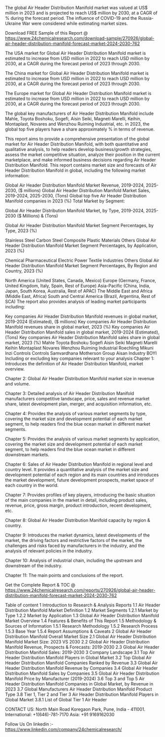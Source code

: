 The global Air Header Distribution Manifold market was valued at US$ million in 2023 and is projected to reach US$ million by 2030, at a CAGR of % during the forecast period. The influence of COVID-19 and the Russia-Ukraine War were considered while estimating market sizes.

Download FREE Sample of this Report @ https://www.24chemicalresearch.com/download-sample/270926/global-air-header-distribution-manifold-forecast-market-2024-2030-762

The USA market for Global Air Header Distribution Manifold market is estimated to increase from USD million in 2022 to reach USD million by 2030, at a CAGR during the forecast period of 2023 through 2030.

The China market for Global Air Header Distribution Manifold market is estimated to increase from USD million in 2022 to reach USD million by 2030, at a CAGR during the forecast period of 2023 through 2030.

The Europe market for Global Air Header Distribution Manifold market is estimated to increase from USD million in 2022 to reach USD million by 2030, at a CAGR during the forecast period of 2023 through 2030.

The global key manufacturers of Air Header Distribution Manifold include Mahle, Toyota Boshoku, Sogefi, Aisin Seiki, Magneti Marelli, Keihin, Montaplast, Novares and Wenzhou Ruiming Industrial, etc. in 2023, the global top five players have a share approximately % in terms of revenue.

This report aims to provide a comprehensive presentation of the global market for Air Header Distribution Manifold, with both quantitative and qualitative analysis, to help readers develop business/growth strategies, assess the market competitive situation, analyze their position in the current marketplace, and make informed business decisions regarding Air Header Distribution Manifold. This report contains market size and forecasts of Air Header Distribution Manifold in global, including the following market information:

Global Air Header Distribution Manifold Market Revenue, 2019-2024, 2025-2030, ($ millions)
Global Air Header Distribution Manifold Market Sales, 2019-2024, 2025-2030, (Tons)
Global top five Air Header Distribution Manifold companies in 2023 (%)
Total Market by Segment:

Global Air Header Distribution Manifold Market, by Type, 2019-2024, 2025-2030 ($ Millions) & (Tons)

Global Air Header Distribution Manifold Market Segment Percentages, by Type, 2023 (%)

Stainless Steel
Carbon Steel
Composite Plastic Materials
Others
Global Air Header Distribution Manifold Market Segment Percentages, by Application, 2023 (%)

Chemical
Pharmaceutical
Electric Power
Textile Industries
Others
Global Air Header Distribution Manifold Market Segment Percentages, By Region and Country, 2023 (%)

North America (United States, Canada, Mexico)
Europe (Germany, France, United Kingdom, Italy, Spain, Rest of Europe)
Asia-Pacific (China, India, Japan, South Korea, Australia, Rest of APAC)
The Middle East and Africa (Middle East, Africa)
South and Central America (Brazil, Argentina, Rest of SCA)
The report also provides analysis of leading market participants including:

Key companies Air Header Distribution Manifold revenues in global market, 2019-2024 (Estimated), ($ millions)
Key companies Air Header Distribution Manifold revenues share in global market, 2023 (%)
Key companies Air Header Distribution Manifold sales in global market, 2019-2024 (Estimated), (Tons)
Key companies Air Header Distribution Manifold sales share in global market, 2023 (%)
Mahle
Toyota Boshoku
Sogefi
Aisin Seiki
Magneti Marelli
Keihin
Montaplast
Novares
Wenzhou Ruiming Industrial
Roechling
Mikuni
Inzi Controls Controls
Samvardhana Motherson Group
Aisan Industry
BOYI
Including or excluding key companies relevant to your analysis
Chapter 1: Introduces the definition of Air Header Distribution Manifold, market overview.

Chapter 2: Global Air Header Distribution Manifold market size in revenue and volume.

Chapter 3: Detailed analysis of Air Header Distribution Manifold manufacturers competitive landscape, price, sales and revenue market share, latest development plan, merger, and acquisition information, etc.

Chapter 4: Provides the analysis of various market segments by type, covering the market size and development potential of each market segment, to help readers find the blue ocean market in different market segments.

Chapter 5: Provides the analysis of various market segments by application, covering the market size and development potential of each market segment, to help readers find the blue ocean market in different downstream markets.

Chapter 6: Sales of Air Header Distribution Manifold in regional level and country level. It provides a quantitative analysis of the market size and development potential of each region and its main countries and introduces the market development, future development prospects, market space of each country in the world.

Chapter 7: Provides profiles of key players, introducing the basic situation of the main companies in the market in detail, including product sales, revenue, price, gross margin, product introduction, recent development, etc.

Chapter 8: Global Air Header Distribution Manifold capacity by region & country.

Chapter 9: Introduces the market dynamics, latest developments of the market, the driving factors and restrictive factors of the market, the challenges and risks faced by manufacturers in the industry, and the analysis of relevant policies in the industry.

Chapter 10: Analysis of industrial chain, including the upstream and downstream of the industry.

Chapter 11: The main points and conclusions of the report.

Get the Complete Report & TOC @ https://www.24chemicalresearch.com/reports/270926/global-air-header-distribution-manifold-forecast-market-2024-2030-762

Table of content
1 Introduction to Research & Analysis Reports
1.1 Air Header Distribution Manifold Market Definition
1.2 Market Segments
1.2.1 Market by Type
1.2.2 Market by Application
1.3 Global Air Header Distribution Manifold Market Overview
1.4 Features & Benefits of This Report
1.5 Methodology & Sources of Information
1.5.1 Research Methodology
1.5.2 Research Process
1.5.3 Base Year
1.5.4 Report Assumptions & Caveats
2 Global Air Header Distribution Manifold Overall Market Size
2.1 Global Air Header Distribution Manifold Market Size: 2023 VS 2030
2.2 Global Air Header Distribution Manifold Revenue, Prospects & Forecasts: 2019-2030
2.3 Global Air Header Distribution Manifold Sales: 2019-2030
3 Company Landscape
3.1 Top Air Header Distribution Manifold Players in Global Market
3.2 Top Global Air Header Distribution Manifold Companies Ranked by Revenue
3.3 Global Air Header Distribution Manifold Revenue by Companies
3.4 Global Air Header Distribution Manifold Sales by Companies
3.5 Global Air Header Distribution Manifold Price by Manufacturer (2019-2024)
3.6 Top 3 and Top 5 Air Header Distribution Manifold Companies in Global Market, by Revenue in 2023
3.7 Global Manufacturers Air Header Distribution Manifold Product Type
3.8 Tier 1, Tier 2 and Tier 3 Air Header Distribution Manifold Players in Global Market
3.8.1 List of Global Tier 1 Air Header

CONTACT US:
North Main Road Koregaon Park, Pune, India - 411001.
International: +1(646)-781-7170
Asia: +91 9169162030

Follow Us On linkedin :- https://www.linkedin.com/company/24chemicalresearch/
